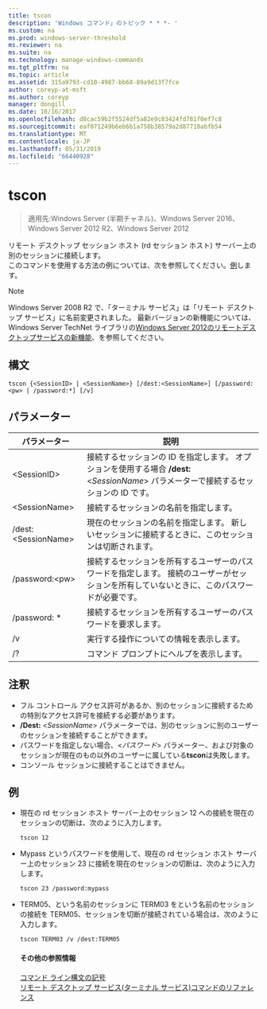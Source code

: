 ```yaml
---
title: tscon
description: 'Windows コマンド」のトピック * * *- '
ms.custom: na
ms.prod: windows-server-threshold
ms.reviewer: na
ms.suite: na
ms.technology: manage-windows-commands
ms.tgt_pltfrm: na
ms.topic: article
ms.assetid: 315a9793-cd10-4987-bb68-89a9d13f7fce
author: coreyp-at-msft
ms.author: coreyp
manager: dongill
ms.date: 10/16/2017
ms.openlocfilehash: d8cac59b2f5524df5a82e9c83424fd781f0ef7c8
ms.sourcegitcommit: eaf071249b6eb6b1a758b38579a2d87710abfb54
ms.translationtype: MT
ms.contentlocale: ja-JP
ms.lasthandoff: 05/31/2019
ms.locfileid: "66440928"
---
```

# <a name="tscon"></a>tscon

>適用先:Windows Server (半期チャネル)、Windows Server 2016、Windows Server 2012 R2、Windows Server 2012

リモート デスクトップ セッション ホスト (rd セッション ホスト) サーバー上の別のセッションに接続します。  
このコマンドを使用する方法の例については、次を参照してください。[例](#BKMK_examples)します。  

> [!NOTE]  
> Windows Server 2008 R2 で、「ターミナル サービス」は「リモート デスクトップ サービス」に名前変更されました。 最新バージョンの新機能については、Windows Server TechNet ライブラリの[Windows Server 2012のリモートデスクトップサービスの新機能](https://technet.microsoft.com/library/hh831527)、を参照してください。  

## <a name="syntax"></a>構文  
```  
tscon {<SessionID> | <SessionName>} [/dest:<SessionName>] [/password:<pw> | /password:*] [/v]  
```  
## <a name="parameters"></a>パラメーター  

|パラメーター|説明|  
|-------|--------|  
|\<SessionID>|接続するセッションの ID を指定します。 オプションを使用する場合 **/dest:** <*SessionName*> パラメーターで接続するセッションの ID です。|  
|\<SessionName>|接続するセッションの名前を指定します。|  
|/dest:\<SessionName>|現在のセッションの名前を指定します。 新しいセッションに接続するときに、このセッションは切断されます。|  
|/password:\<pw>|接続するセッションを所有するユーザーのパスワードを指定します。 接続のユーザーがセッションを所有していないときに、このパスワードが必要です。|  
|/password: *|接続するセッションを所有するユーザーのパスワードを要求します。|  
|/v|実行する操作についての情報を表示します。|  
|/?|コマンド プロンプトにヘルプを表示します。|  

## <a name="remarks"></a>注釈  
-   フル コントロール アクセス許可があるか、別のセッションに接続するための特別なアクセス許可を接続する必要があります。  
-   **/Dest:** <*SessionName*> パラメーターでは、別のセッションに別のユーザーのセッションを接続することができます。  
-   パスワードを指定しない場合、<*パスワード*> パラメーター、および対象のセッションが現在のもの以外のユーザーに属している**tscon**は失敗します。  
-   コンソール セッションに接続することはできません。  

## <a name="BKMK_examples"></a>例  
- 現在の rd セッション ホスト サーバー上のセッション 12 への接続を現在のセッションの切断は、次のように入力します。  
  ```  
  tscon 12  
  ```  
- Mypass というパスワードを使用して、現在の rd セッション ホスト サーバー上のセッション 23 に接続を現在のセッションの切断は、次のように入力します。  
  ```  
  tscon 23 /password:mypass  
  ```  
- TERM05、という名前のセッションに TERM03 をという名前のセッションの接続を TERM05、セッションを切断が接続されている場合は、次のように入力します。  
  ```  
  tscon TERM03 /v /dest:TERM05  
  ```  
  #### <a name="additional-references"></a>その他の参照情報  
  [コマンド ライン構文の記号](command-line-syntax-key.md)  
  [リモート デスクトップ サービス&#40;ターミナル サービス&#41;コマンドのリファレンス](remote-desktop-services-terminal-services-command-reference.md)  
